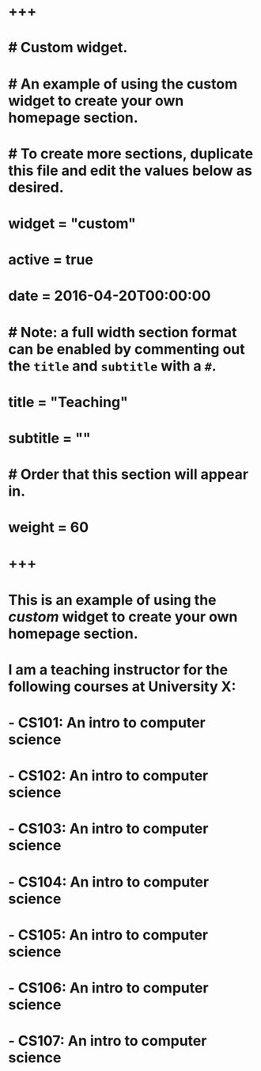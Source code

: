 # +++
# # Custom widget.
# # An example of using the custom widget to create your own homepage section.
# # To create more sections, duplicate this file and edit the values below as desired.
# widget = "custom"
# active = true
# date = 2016-04-20T00:00:00
# 
# # Note: a full width section format can be enabled by commenting out the `title` and `subtitle` with a `#`.
# title = "Teaching"
# subtitle = ""
# 
# # Order that this section will appear in.
# weight = 60
# 
# +++
# 
# This is an example of using the *custom* widget to create your own homepage section.
# 
# I am a teaching instructor for the following courses at University X:
# 
# - CS101: An intro to computer science
# - CS102: An intro to computer science
# - CS103: An intro to computer science
# - CS104: An intro to computer science
# - CS105: An intro to computer science
# - CS106: An intro to computer science
# - CS107: An intro to computer science

